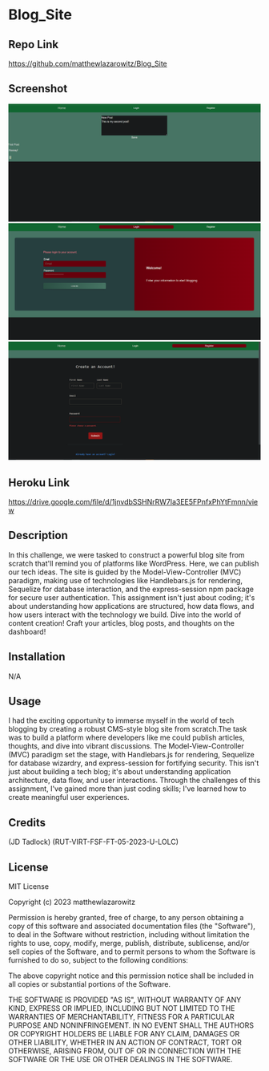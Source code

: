 # Blog_Site

## Repo Link

https://github.com/matthewlazarowitz/Blog_Site

## Screenshot

![Screenshot](assets/Challenge14SS1.PNG)
![Screenshot](assets/Challenge14SS2.PNG)
![Screenshot](assets/Challenge14SS3.PNG)


## Heroku Link
https://drive.google.com/file/d/1jnvdbSSHNrRW7la3EE5FPnfxPhYtFmnn/view


## Description


In this challenge, we were tasked to construct a powerful blog site from scratch that'll remind you of platforms like WordPress. Here, we can publish our tech ideas. The site is guided by the Model-View-Controller (MVC) paradigm, making use of technologies like Handlebars.js for rendering, Sequelize for database interaction, and the express-session npm package for secure user authentication.  This assignment isn't just about coding; it's about understanding how applications are structured, how data flows, and how users interact with the technology we build.  Dive into the world of content creation! Craft your articles, blog posts, and thoughts on the dashboard! 

## Installation

N/A

## Usage


 I had the exciting opportunity to immerse myself in the world of tech blogging by creating a robust CMS-style blog site from scratch.The task was to build a platform where developers like me could publish articles, thoughts, and dive into vibrant discussions. The Model-View-Controller (MVC) paradigm set the stage, with Handlebars.js for rendering, Sequelize for database wizardry, and express-session for fortifying security.  This isn't just about building a tech blog; it's about understanding application architecture, data flow, and user interactions. Through the challenges of this assignment, I've gained more than just coding skills; I've learned how to create meaningful user experiences.

## Credits

(JD Tadlock)  (RUT-VIRT-FSF-FT-05-2023-U-LOLC)

## License

MIT License

Copyright (c) 2023 matthewlazarowitz

Permission is hereby granted, free of charge, to any person obtaining a copy
of this software and associated documentation files (the "Software"), to deal
in the Software without restriction, including without limitation the rights
to use, copy, modify, merge, publish, distribute, sublicense, and/or sell
copies of the Software, and to permit persons to whom the Software is
furnished to do so, subject to the following conditions:

The above copyright notice and this permission notice shall be included in all
copies or substantial portions of the Software.

THE SOFTWARE IS PROVIDED "AS IS", WITHOUT WARRANTY OF ANY KIND, EXPRESS OR
IMPLIED, INCLUDING BUT NOT LIMITED TO THE WARRANTIES OF MERCHANTABILITY,
FITNESS FOR A PARTICULAR PURPOSE AND NONINFRINGEMENT. IN NO EVENT SHALL THE
AUTHORS OR COPYRIGHT HOLDERS BE LIABLE FOR ANY CLAIM, DAMAGES OR OTHER
LIABILITY, WHETHER IN AN ACTION OF CONTRACT, TORT OR OTHERWISE, ARISING FROM,
OUT OF OR IN CONNECTION WITH THE SOFTWARE OR THE USE OR OTHER DEALINGS IN THE
SOFTWARE.


